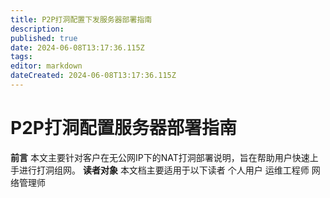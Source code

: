 ```yaml
---
title: P2P打洞配置下发服务器部署指南
description: 
published: true
date: 2024-06-08T13:17:36.115Z
tags: 
editor: markdown
dateCreated: 2024-06-08T13:17:36.115Z
---
```


# P2P打洞配置服务器部署指南
**前言**
本文主要针对客户在无公网IP下的NAT打洞部署说明，旨在帮助用户快速上手进行打洞组网。
**读者对象**
本文档主要适用于以下读者
个人用户
运维工程师
网络管理师